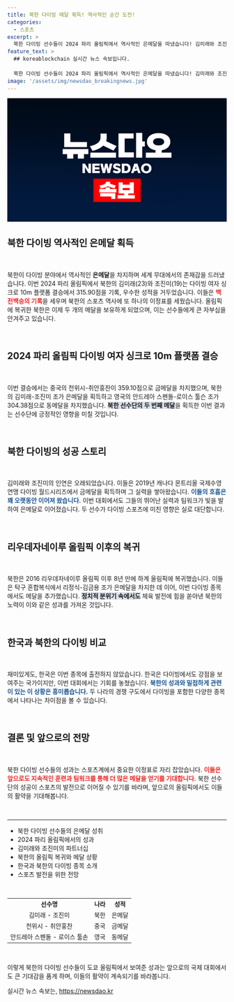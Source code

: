 ```yaml
---
title: 북한 다이빙 메달 획득! 역사적인 순간 도전!
categories:
  - 스포츠
excerpt: >
  북한 다이빙 선수들이 2024 파리 올림픽에서 역사적인 은메달을 따냈습니다! 김미래와 조진미 조가 싱크로 10m 플랫폼에서 315.90점을 기록하며 쾌거를 이뤘습니다. 8년 만의 올림픽 복귀와 함께 두 번째 메달의 주인공이 된 그들의 이야기를 만나보세요!
feature_text: >
  ## koreablockchain 실시간 뉴스 속보입니다.

  북한 다이빙 선수들이 2024 파리 올림픽에서 역사적인 은메달을 따냈습니다! 김미래와 조진미 조가 싱크로 10m 플랫폼에서 315.90점을 기록하며 쾌거를 이뤘습니다. 8년 만의 올림픽 복귀와 함께 두 번째 메달의 주인공이 된 그들의 이야기를 만나보세요!
image: '/assets/img/newsdao_breakingnews.jpg'
---
```


<p><img src="/assets/img/newsdao_breakingnews.jpg" alt="koreablockchain 속보" /></p>

<h2 data-ke-size="size26">북한 다이빙 역사적인 은메달 획득</h2>

<p data-ke-size="size16">&nbsp;</p>

<p>북한이 다이빙 분야에서 역사적인 <b>은메달</b>을 차지하며 세계 무대에서의 존재감을 드러냈습니다. 이번 2024 파리 올림픽에서 북한의 김미래(23)와 조진미(19)는 다이빙 여자 싱크로 10m 플랫폼 결승에서 315.90점을 기록, 우수한 성적을 거두었습니다. 이들은 <b><span style="color: #ee2323;">백전백승의 기록</span></b>을 세우며 북한의 스포츠 역사에 또 하나의 이정표를 세웠습니다. 올림픽에 복귀한 북한은 이제 두 개의 메달을 보유하게 되었으며, 이는 선수들에게 큰 자부심을 안겨주고 있습니다.  </p>

<p data-ke-size="size16">&nbsp;</p>

<h2 data-ke-size="size26">2024 파리 올림픽 다이빙 여자 싱크로 10m 플랫폼 결승</h2>

<p data-ke-size="size16">&nbsp;</p>

<p>이번 결승에서는 중국의 천위시-취안훙찬이 359.10점으로 금메달을 차지했으며, 북한의 김미래-조진미 조가 은메달을 획득하고 영국의 안드레아 스펜돌-로이스 툴슨 조가 304.38점으로 동메달을 차지했습니다. <b><span style="background-color: #21538527;">북한 선수단의 두 번째 메달</span></b>을 획득한 이번 결과는 선수단에 긍정적인 영향을 미칠 것입니다.   </p>

<p data-ke-size="size16">&nbsp;</p>

<h2 data-ke-size="size26">북한 다이빙의 성공 스토리</h2>

<p data-ke-size="size16">&nbsp;</p>

<p>김미래와 조진미의 인연은 오래되었습니다. 이들은 2019년 캐나다 몬트리올 국제수영연맹 다이빙 월드시리즈에서 금메달을 획득하며 그 실력을 쌓아왔습니다. <b><span style="color: #1a5490;">이들의 호흡은 꽤 오랫동안 이어져 왔습니다.</span></b> 이번 대회에서도 그들의 뛰어난 실력과 팀워크가 빛을 발하여 은메달로 이어졌습니다. 두 선수가 다이빙 스포츠에 미친 영향은 실로 대단합니다.  </p>

<p data-ke-size="size16">&nbsp;</p>

<h2 data-ke-size="size26">리우데자네이루 올림픽 이후의 복귀</h2>

<p data-ke-size="size16">&nbsp;</p>

<p>북한은 2016 리우데자네이루 올림픽 이후 8년 만에 하계 올림픽에 복귀했습니다. 이들은 탁구 혼합복식에서 리정식-김금용 조가 은메달을 차지한 데 이어, 이번 다이빙 종목에서도 메달을 추가했습니다. <b><span style="background-color: #21538527;">정치적 분위기 속에서도</span></b> 체육 발전에 힘을 쏟아낸 북한의 노력이 이와 같은 성과를 가져온 것입니다. </p>

<p data-ke-size="size16">&nbsp;</p>

<h2 data-ke-size="size26">한국과 북한의 다이빙 비교</h2>

<p data-ke-size="size16">&nbsp;</p>

<p>재미있게도, 한국은 이번 종목에 출전하지 않았습니다. 한국은 다이빙에서도 강점을 보여주는 국가이지만, 이번 대회에서는 기회를 놓쳤습니다. <b><span style="color: #1a5490;">북한의 성과와 밀접하게 관련이 있는 이 상황은 흥미롭습니다.</span></b> 두 나라의 경쟁 구도에서 다이빙을 포함한 다양한 종목에서 나타나는 차이점을 볼 수 있습니다.  </p>

<p data-ke-size="size16">&nbsp;</p>

<h2 data-ke-size="size26">결론 및 앞으로의 전망</h2>

<p data-ke-size="size16">&nbsp;</p>

<p>북한 다이빙 선수들의 성과는 스포츠계에서 중요한 이정표로 자리 잡았습니다. <b><span style="color: #ee2323;">이들은 앞으로도 지속적인 훈련과 팀워크를 통해 더 많은 메달을 얻기를 기대합니다.</span></b> 북한 선수단의 성공이 스포츠의 발전으로 이어질 수 있기를 바라며, 앞으로의 올림픽에서도 이들의 활약을 기대해봅니다.</p>

<p data-ke-size="size16">&nbsp;</p> 

<hr>

<ul>
  <li>북한 다이빙 선수들의 은메달 성취</li>
  <li>2024 파리 올림픽에서의 성과</li>
  <li>김미래와 조진미의 파트너십</li>
  <li>북한의 올림픽 복귀와 메달 상황</li>
  <li>한국과 북한의 다이빙 종목 소개</li>
  <li>스포츠 발전을 위한 전망</li>
</ul>

<p data-ke-size="size16">&nbsp;</p>

<table>
  <tr>
    <td style="text-align: center; height: 17px;"><b>선수명</b></td>
    <td style="text-align: center; height: 17px;"><b>나라</b></td>
    <td style="text-align: center; height: 17px;"><b>성적</b></td>
  </tr>
  <tr>
    <td style="text-align: center; height: 17px;">김미래 - 조진미</td>
    <td style="text-align: center; height: 17px;">북한</td>
    <td style="text-align: center; height: 17px;">은메달</td>
  </tr>
  <tr>
    <td style="text-align: center; height: 17px;">천위시 - 취안훙찬</td>
    <td style="text-align: center; height: 17px;">중국</td>
    <td style="text-align: center; height: 17px;">금메달</td>
  </tr>
  <tr>
    <td style="text-align: center; height: 17px;">안드레아 스펜돌 - 로이스 툴손</td>
    <td style="text-align: center; height: 17px;">영국</td>
    <td style="text-align: center; height: 17px;">동메달</td>
  </tr>
</table>

<p data-ke-size="size16">&nbsp;</p> 

<p>이렇게 북한의 다이빙 선수들이 도쿄 올림픽에서 보여준 성과는 앞으로의 국제 대회에서도 큰 기대감을 품게 하며, 이들의 활약이 계속되기를 바라봅니다.</p>
실시간 뉴스 속보는, <a href="https://newsdao.kr" rel="dofollow">https://newsdao.kr</a>


